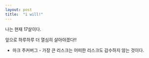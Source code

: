 ```yaml
---
layout: post
title:  "i will!"
---
```


나는 현재 17살이다.

앞으로 하루하루 더 열심히 살아야겠다!!


- 마크 주커버그 -
가장 큰 리스크는 어떠한 리스크도 감수하지 않는 것이다.
